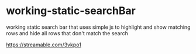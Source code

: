 # working-static-searchBar
working static search bar that uses simple js to highlight and show matching <tr> rows and hide all <tr> rows that don't match the search 

https://streamable.com/3vkpo1
